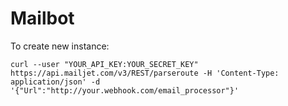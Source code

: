 # Mailbot

To create new instance:
```
curl --user "YOUR_API_KEY:YOUR_SECRET_KEY" https://api.mailjet.com/v3/REST/parseroute -H 'Content-Type: application/json' -d '{"Url":"http://your.webhook.com/email_processor"}'
```
